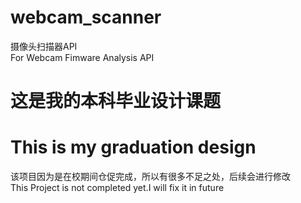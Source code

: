 # webcam_scanner
摄像头扫描器API<br>
For Webcam Fimware Analysis API<br>
# 这是我的本科毕业设计课题<br>
# This is my graduation design<br>
该项目因为是在校期间仓促完成，所以有很多不足之处，后续会进行修改<br>
This Project is not completed yet.I will fix it in future
